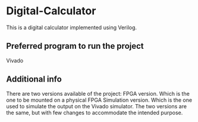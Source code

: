 # Digital-Calculator
This is a digital calculator implemented using Verilog.



## Preferred program to run the project
Vivado 

## Additional info
There are two versions available of the project: 
FPGA version. Which is the one to be mounted on a physical FPGA
Simulation version. Which is the one used to simulate the output on the Vivado simulator. 
The two versions are the same, but with few changes to accommodate the intended purpose.
